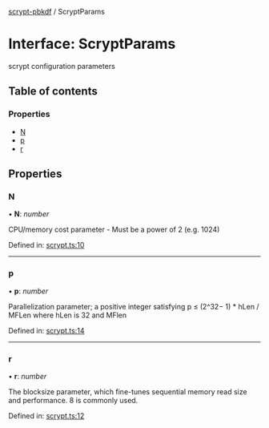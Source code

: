 [scrypt-pbkdf](../API.md) / ScryptParams

# Interface: ScryptParams

scrypt configuration parameters

## Table of contents

### Properties

- [N](scryptparams.md#n)
- [p](scryptparams.md#p)
- [r](scryptparams.md#r)

## Properties

### N

• **N**: *number*

CPU/memory cost parameter - Must be a power of 2 (e.g. 1024)

Defined in: [scrypt.ts:10](https://github.com/juanelas/scrypt-pbkdf/blob/f2b2a96/src/ts/scrypt.ts#L10)

___

### p

• **p**: *number*

Parallelization parameter; a positive integer satisfying p ≤ (2^32− 1) * hLen / MFLen where hLen is 32 and MFlen

Defined in: [scrypt.ts:14](https://github.com/juanelas/scrypt-pbkdf/blob/f2b2a96/src/ts/scrypt.ts#L14)

___

### r

• **r**: *number*

The blocksize parameter, which fine-tunes sequential memory read size and performance. 8 is commonly used.

Defined in: [scrypt.ts:12](https://github.com/juanelas/scrypt-pbkdf/blob/f2b2a96/src/ts/scrypt.ts#L12)
